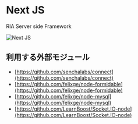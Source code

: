 # Next JS

RIA Server side Framework

<img src="http://www.nextjs.net/wp-content/themes/wp.vicuna/skins/style-mono/images/common/logo.png" alt="Next JS" style="border:0" />

## 利用する外部モジュール

* [https://github.com/senchalabs/connect](https://github.com/senchalabs/connect)
* [https://github.com/felixge/node-formidable](https://github.com/felixge/node-formidable)
* [https://github.com/felixge/node-mysql](https://github.com/felixge/node-mysql)
* [https://github.com/LearnBoost/Socket.IO-node](https://github.com/LearnBoost/Socket.IO-node)

